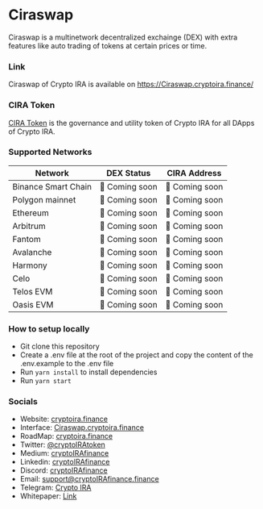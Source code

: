 # Ciraswap



Ciraswap is a multinetwork decentralized exchainge (DEX) with extra features like auto trading of tokens at certain prices or time.

### Link

Ciraswap of Crypto IRA is available on https://Ciraswap.cryptoira.finance/

### CIRA Token

[CIRA Token](https://coinmarketcap.com/currencies/cryptoira/) is the governance and utility token of Crypto IRA for all DApps of Crypto IRA.

### Supported Networks

| Network             | DEX Status                | CIRA Address                                                                                                            |
| ------------------- | ------------------------- | ---------------------------------------------------------------------------------------------------------------------- |
| Binance Smart Chain | :rocket: Coming soon      | :rocket: Coming soon                                                              
| Polygon mainnet     | :rocket: Coming soon      | :rocket: Coming soon                                                              
| Ethereum            | :rocket: Coming soon      |:rocket: Coming soon                                                              
| Arbitrum            | :rocket: Coming soon      | :rocket: Coming soon                                                                                                   |
| Fantom              | :rocket: Coming soon      | :rocket: Coming soon                                                                                                   |
| Avalanche           | :rocket: Coming soon      | :rocket: Coming soon                                                                                                   |
| Harmony             | :rocket: Coming soon      | :rocket: Coming soon                                                                                                   |
| Celo                | :rocket: Coming soon      | :rocket: Coming soon                                                                                                   |
| Telos EVM           | :rocket: Coming soon      | :rocket: Coming soon                                                                                                   |
| Oasis EVM           | :rocket: Coming soon      | :rocket: Coming soon                                                                                                   |

### How to setup locally

- Git clone this repository
- Create a .env file at the root of the project and copy the content of the .env.example to the .env file
- Run `yarn install` to install dependencies
- Run `yarn start`

### Socials

- Website: [cryptoira.finance](https://cryptoira.finance/)
- Interface: [Ciraswap.cryptoira.finance](https://Ciraswap.cryptoira.finance)
- RoadMap: [cryptoira.finance](https://cryptoira.finance/)
- Twitter: [@cryptoIRAtoken](https://twitter.com/cryptoIRAtoken)
- Medium: [cryptoIRAfinance](https://medium.com/cryptoIRAfinance)
- Linkedin: [cryptoIRAfinance](https://www.linkedin.com/company)
- Discord: [cryptoIRAfinance](https://discord.com/invite/)
- Email: [support@cryptoIRAfinance.finance](mailto:support@cryptoira.finance)
- Telegram: [Crypto IRA](https://www.t.me/crytptoIRAchat)
- Whitepaper: [Link](www.cryptoira.finance/whitepaper)
